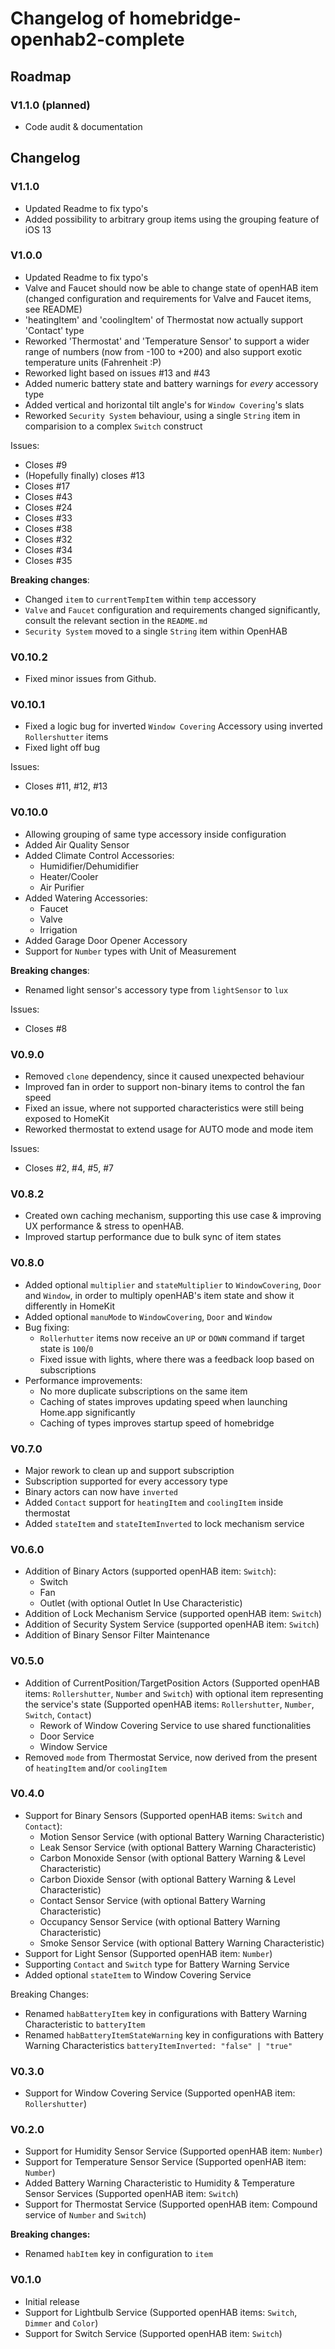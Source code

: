 # Changelog of homebridge-openhab2-complete
## Roadmap
### V1.1.0 (planned)
* Code audit & documentation

## Changelog

### V1.1.0
* Updated Readme to fix typo's
* Added possibility to arbitrary group items using the grouping feature of iOS 13

### V1.0.0
* Updated Readme to fix typo's
* Valve and Faucet should now be able to change state of openHAB item (changed configuration and requirements for Valve and Faucet items, see README)
* 'heatingItem' and 'coolingItem' of Thermostat now actually support 'Contact' type
* Reworked 'Thermostat' and 'Temperature Sensor' to support a wider range of numbers (now from -100 to +200) and also support exotic temperature units (Fahrenheit :P)
* Reworked light based on issues #13 and #43
* Added numeric battery state and battery warnings for _every_ accessory type
* Added vertical and horizontal tilt angle's for `Window Covering`'s slats
* Reworked `Security System` behaviour, using a single `String` item in comparision to a complex `Switch` construct

Issues:
* Closes #9
* (Hopefully finally) closes #13
* Closes #17
* Closes #43
* Closes #24
* Closes #33
* Closes #38
* Closes #32
* Closes #34
* Closes #35

**Breaking changes**:
* Changed `item` to `currentTempItem` within `temp` accessory
* `Valve` and `Faucet` configuration and requirements changed significantly, consult the relevant section in the `README.md`
* `Security System` moved to a single `String` item within OpenHAB

### V0.10.2
* Fixed minor issues from Github.

### V0.10.1
* Fixed a logic bug for inverted `Window Covering` Accessory using inverted `Rollershutter` items
* Fixed light off bug

Issues:
* Closes #11, #12, #13

### V0.10.0
* Allowing grouping of same type accessory inside configuration
* Added Air Quality Sensor
* Added Climate Control Accessories:
  * Humidifier/Dehumidifier
  * Heater/Cooler
  * Air Purifier
* Added Watering Accessories:
  * Faucet
  * Valve
  * Irrigation
* Added Garage Door Opener Accessory
* Support for `Number` types with Unit of Measurement
  
**Breaking changes**:
* Renamed light sensor's accessory type from `lightSensor` to `lux`

Issues:
* Closes #8

### V0.9.0
* Removed `clone` dependency, since it caused unexpected behaviour
* Improved fan in order to support non-binary items to control the fan speed
* Fixed an issue, where not supported characteristics were still being exposed to HomeKit
* Reworked thermostat to extend usage for AUTO mode and mode item

Issues:
* Closes #2, #4, #5, #7

### V0.8.2
* Created own caching mechanism, supporting this use case & improving UX performance & stress to openHAB.
* Improved startup performance due to bulk sync of item states

### V0.8.0
* Added optional `multiplier` and `stateMultiplier` to `WindowCovering`, `Door` and `Window`, in order to multiply openHAB's item state and show it differently in HomeKit
* Added optional `manuMode` to `WindowCovering`, `Door` and `Window`
* Bug fixing:
  * `Rollerhutter` items now receive an `UP` or `DOWN` command if target state is `100`/`0`
  * Fixed issue with lights, where there was a feedback loop based on subscriptions
* Performance improvements:
  * No more duplicate subscriptions on the same item
  * Caching of states improves updating speed when launching Home.app significantly
  * Caching of types improves startup speed of homebridge

### V0.7.0
* Major rework to clean up and support subscription
* Subscription supported for every accessory type
* Binary actors can now have `inverted`
* Added `Contact` support for `heatingItem` and `coolingItem` inside thermostat
* Added `stateItem` and `stateItemInverted` to lock mechanism service

### V0.6.0
* Addition of Binary Actors (supported openHAB item: `Switch`):
  * Switch
  * Fan
  * Outlet (with optional Outlet In Use Characteristic)
* Addition of Lock Mechanism Service (supported openHAB item: `Switch`)
* Addition of Security System Service (supported openHAB item: `Switch`)
* Addition of Binary Sensor Filter Maintenance

### V0.5.0
* Addition of CurrentPosition/TargetPosition Actors (Supported openHAB items: `Rollershutter`, `Number` and `Switch`) with optional item representing the service's state (Supported openHAB items: `Rollershutter`, `Number`, `Switch`, `Contact`)
  * Rework of Window Covering Service to use shared functionalities
  * Door Service
  * Window Service
* Removed `mode` from Thermostat Service, now derived from the present of `heatingItem` and/or `coolingItem`

### V0.4.0
* Support for Binary Sensors (Supported openHAB items: `Switch` and `Contact`):
  * Motion Sensor Service (with optional Battery Warning Characteristic)
  * Leak Sensor Service (with optional Battery Warning Characteristic)
  * Carbon Monoxide Sensor (with optional Battery Warning & Level Characteristic)
  * Carbon Dioxide Sensor (with optional Battery Warning & Level Characteristic)
  * Contact Sensor Service (with optional Battery Warning Characteristic)
  * Occupancy Sensor Service (with optional Battery Warning Characteristic)
  * Smoke Sensor Service (with optional Battery Warning Characteristic)
* Support for Light Sensor (Supported openHAB item: `Number`)
* Supporting `Contact` and `Switch` type for Battery Warning Service
* Added optional `stateItem` to Window Covering Service

Breaking Changes:
* Renamed `habBatteryItem` key in configurations with Battery Warning Characteristic to `batteryItem`
* Renamed `habBatteryItemStateWarning` key in configurations with Battery Warning Characteristics `batteryItemInverted: "false" | "true"`

### V0.3.0
* Support for Window Covering Service (Supported openHAB item: `Rollershutter`)

### V0.2.0
* Support for Humidity Sensor Service (Supported openHAB item: `Number`)
* Support for Temperature Sensor Service (Supported openHAB item: `Number`)
* Added Battery Warning Characteristic to Humidity & Temperature Sensor Services (Supported openHAB item: `Switch`)
* Support for Thermostat Service (Supported openHAB item: Compound service of `Number` and `Switch`)

**Breaking changes:**
* Renamed `habItem` key in configuration to `item`

### V0.1.0
* Initial release
* Support for Lightbulb Service (Supported openHAB items: `Switch`, `Dimmer` and `Color`)
* Support for Switch Service (Supported openHAB item: `Switch`)